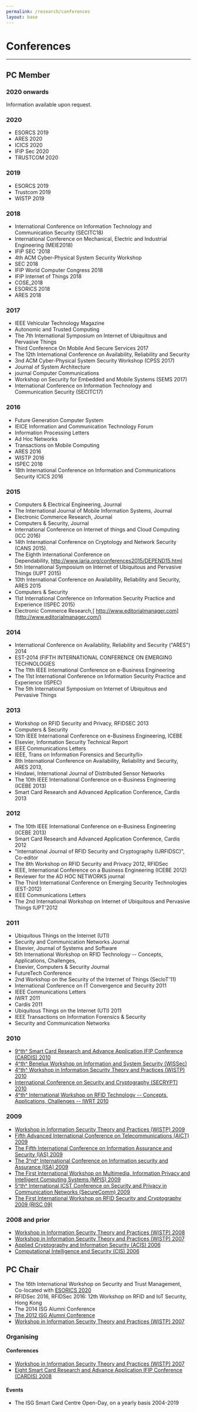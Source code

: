 ```yaml
---
permalink: /research/conferences
layout: base
---
```


# Conferences
---

## **PC Member**

### 2020 onwards

Information available upon request.

### 2020

- ESORCS 2019
- ARES 2020
- ICICS 2020
- IFIP Sec 2020
- TRUSTCOM 2020

### 2019

- ESORCS 2019
- Trustcom 2019
- WISTP 2019

### 2018

- International Conference on Information Technology and Communication Security (SECITC18)
- International Conference on Mechanical, Electric and Industrial Engineering (MEIE2018)
- IFIP SEC '2018
- 4th ACM Cyber-Physical System Security Workshop
- SEC 2018
- IFIP World Computer Congress 2018
- IFIP Internet of Things 2018
- COSE_2018
- ESORICS 2018
- ARES 2018

### 2017

-   IEEE Vehicular Technology Magazine
-   Autonomic and Trusted Computing
-   The 7th International Symposium on Internet of Ubiquitous and Pervasive Things
-   Third Conference On Mobile And Secure Services 2017
-   The 12th International Conference on Availability, Reliability and Security
-   3nd ACM Cyber-Physical System Security Workshop (CPSS 2017)
-   Journal of System Architecture
-   journal Computer Communications
-   Workshop on Security for Embedded and Mobile Systems (SEMS 2017)
-   International Conference on Information Technology and Communication Security (SECITC17)

### 2016

-   Future Generation Computer System
-   IEICE Information and Communication Technology Forum
-   Information Processing Letters
-   Ad Hoc Networks
-   Transactions on Mobile Computing
-   ARES 2016
-   WISTP 2016
-   ISPEC 2016
-   18th International Conference on Information and Communications Security ICICS 2016

### 2015

-   Computers & Electrical Engineering, Journal
-   The International Journal of Mobile Information Systems, Journal
-   Electronic Commerce Research, Journal
-   Computers & Security, Journal
-   International Conference on Internet of things and Cloud Computing (ICC 2016)
-   14th International Conference on Cryptology and Network Security (CANS 2015).
-   The Eighth International Conference on Dependability, <http://www.iaria.org/conferences2015/DEPEND15.html>
-   5th International Symposium on Internet of Ubiquitous and Pervasive Things (IUPT 2015)
-   10th International Conference on Availability, Reliability and Security, ARES 2015
-   Computers & Security
-   11st International Conference on Information Security Practice and Experience (ISPEC 2015)
-   Electronic Commerce Research,[ http://www.editorialmanager.com](http://www.editorialmanager.com/)

### 2014

-   International Conference on Availability, Reliability and Security ("ARES") 2014
-   EST-2014 (FIFTH INTERNATIONAL CONFERENCE ON EMERGING TECHNOLOGIES
-   The 11th IEEE International Conference on e-Business Engineering
-   The 11st International Conference on Information Security Practice and Experience (ISPEC)
-   The 5th International Symposium on Internet of Ubiquitous and Pervasive Things

### 2013

-   Workshop on RFID Security and Privacy, RFIDSEC 2013
-   Computers & Security
-   10th IEEE International Conference on e-Business Engineering, ICEBE
-   Elsevier, Information Security Technical Report
-   IEEE Communications Letters
-   IEEE, Trans on Information Forensics and Security/li>
-   8th International Conference on Availability, Reliability and Security, ARES 2013,
-   Hindawi, International Journal of Distributed Sensor Networks
-   The 10th IEEE International Conference on e-Business Engineering (ICEBE 2013)
-   Smart Card Research and Advanced Application Conference, Cardis 2013

### 2012

-   The 10th IEEE International Conference on e-Business Engineering (ICEBE 2013)
-   Smart Card Research and Advanced Application Conference, Cardis 2012
-   "International Journal of RFID Security and Cryptography (IJRFIDSC)", Co-editor
-   The 8th Workshop on RFID Security and Privacy 2012, RFIDSec
-   IEEE, International Conference on a Business Engineering (ICEBE 2012)
-   Reviewer for the AD HOC NETWORKS journal
-   The Third International Conference on Emerging Security Technologies (EST-2012)
-   IEEE Communications Letters
-   The 2nd International Workshop on Internet of Ubiquitous and Pervasive Things IUPT'2012

### 2011

-   Ubiquitous Things on the Internet (UTI)
-   Security and Communication Networks Journal
-   Elsevier, Journal of Systems and Software
-   5th International Workshop on RFID Technology -- Concepts, Applications, Challenges,
-   Elsevier, Computers & Security Journal
-   FutureTech Conference
-   2nd Workshop on the Security of the Internet of Things (SecIoT'11)
-   International Conference on IT Convergence and Security 2011
-   IEEE Communications Letters
-   IWRT 2011
-   Cardis 2011
-   Ubiquitous Things on the Internet (UTI) 2011
-   IEEE Transactions on Information Forensics & Security
-   Security and Communication Networks

### 2010

-   [9^th^ Smart Card Research and Advance Application IFIP Conference (CARDIS) 2010](http://www.cardis.org/)
-   [4^th^ Benelux Workshop on Information and System Security (WISSec)](http://www.dice.ucl.ac.be/crypto/wissec2009/index.html)
-   [4^th^ Workshop in Information Security Theory and Practices (WISTP) 2010](http://www.wistp.org/)
-   [International Conference on Security and Cryptography (SECRYPT) 2010](http://www.secrypt.icete.org/call_for_papers.asp)
-   [4^th^ International Workshop on RFID Technology -- Concepts, Applications, Challenges -- IWRT 2010](http://www.iceis.org/Workshops/iwrt/iwrt2010-cfp.htm)

### 2009

-   [Workshop in Information Security Theory and Practices (WISTP) 2009](http://www.wistp.org/)
-   [Fifth Advanced International Conference on Telecommunications (AICT) 2009](http://www.iaria.org/conferences2009/AICT09.html)
-   [The Fifth International Conference on Information Assurance and Security (IAS) 2009](http://www.ias09.org/)
-   [The 3^rd^ International Conference on Information security and Assurance (ISA) 2009](http://www.sersc.org/ISA2009/)
-   [The First International Workshop on Multimedia, Information Privacy and Intelligent Computing Systems (MPIS) 2009](http://mpis08.ialab.cs.pu.edu.tw/mpis08/)
-   [5^th^ International ICST Conference on Security and Privacy in Communication Networks (SecureComm) 2009](http://www.securecomm.org/)
-   [The First International Workshop on RFID Security and Cryptography 2009 (RISC 09)](http://www.kustar.ac.ae/risc09/)

### 2008 and prior

-   [Workshop in Information Security Theory and Practices (WISTP) 2008](http://wistp2008.xlim.fr/index.php)
-   [Workshop in Information Security Theory and Practices (WISTP) 2007](http://wistp2007.xlim.fr/index.php?id=55)
-   [Applied Cryptography and Information Security (ACIS) 2006](http://www.cs.nyu.edu/~schow/acis06/)
-   [Computational Intelligence and Security (CIS) 2006](http://cis2006.gdut.edu.cn/2006cis/cc.htm)

## **PC Chair**

-   The 16th International Workshop on Security and Trust Management, Co-located with [ESORICS 2020](https://www.surrey.ac.uk/esorics-2020)
-   RFIDSec 2016, RFIDSec 2016: 12th Workshop on RFID and IoT Security, Hong Kong
-   The 2014 ISG Alumni Conference
-   [The 2012 ISG Alumni Conference](http://www.isg.rhul.ac.uk/~kostasm/%3Ca%20href=)
-   [Workshop in Information Security Theory and Practices (WISTP) 2007](http://wistp2007.xlim.fr/index.php?id=55)

### **Organising**

#### Conferences

-   [Workshop in Information Security Theory and Practices (WISTP) 2007](http://wistp2007.xlim.fr/index.php?id=55)
-   [Eight Smart Card Research and Advance Application IFIP Conference (CARDIS) 2008](http://www.scc.rhul.ac.uk/CARDIS/)


#### Events

-   The ISG Smart Card Centre Open-Day, on a yearly basis 2004-2019